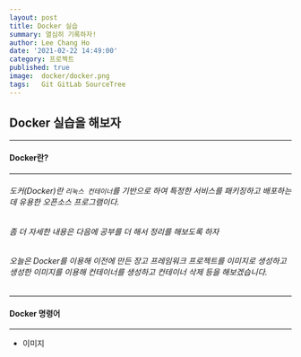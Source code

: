```yaml
---
layout: post
title: Docker 실습
summary: 열심히 기록하자!
author: Lee Chang Ho
date: '2021-02-22 14:49:00'
category: 프로젝트
published: true
image:  docker/docker.png
tags:   Git GitLab SourceTree
---
```


## Docker 실습을 해보자

---
#### Docker란?
---
###### 도커(Docker)란 `리눅스 컨테이너`를 기반으로 하여 특정한 서비스를 패키징하고 배포하는데 유용한 오픈소스 프로그램이다.
###### 좀 더 자세한 내용은 다음에 공부를 더 해서 정리를 해보도록 하자
###### 오늘은 Docker를 이용해 이전에 만든 장고 프레임워크 프로젝트를 이미지로 생성하고  생성한 이미지를 이용해 컨테이너를 생성하고 컨테이너 삭제 등을 해보겠습니다.

---
#### Docker 명령어
---
- 이미지 
<!--stackedit_data:
eyJoaXN0b3J5IjpbLTkxMDc3ODUwMCwtMjk1OTY2NDMwLC0xMz
E2Mjg5NTE5XX0=
-->